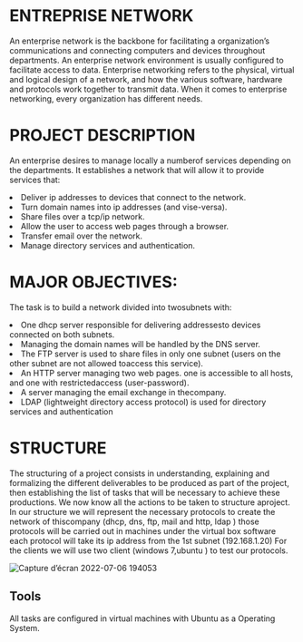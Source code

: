 
# ENTREPRISE NETWORK 


An enterprise network is the backbone for facilitating a organization’s
communications and connecting computers and devices throughout departments.
An enterprise network environment is usually configured to facilitate access
to data. 
Enterprise networking refers to the physical, virtual and logical design of a network, and how the 
various software, hardware and protocols work together to transmit data.
When it comes to enterprise networking, every organization has different
needs.

# PROJECT DESCRIPTION
An enterprise desires to manage locally a numberof services
depending on the departments. It establishes a network that will allow it to
provide services that:

<li>  Deliver ip addresses to devices that connect to the network. </li>
<li>  Turn domain names into ip addresses (and vise-versa). </li>
<li>  Share files over a tcp/ip network.  </li>
<li>  Allow the user to access web pages through a browser. </li>
<li>  Transfer email over the network. </li>
 <li> Manage directory services and authentication.  </li>

# MAJOR OBJECTIVES:
The task is to build a network divided into twosubnets with:

<li> One dhcp server responsible for delivering addressesto devices
connected on both subnets. </li>
<li> Managing the domain names will be handled by the DNS server. </li>
<li> The FTP server is used to share files in only one subnet (users on the
other subnet are not allowed toaccess this service). </li>
<li> An HTTP server managing two web pages. one is accessible to
all hosts, and one with restrictedaccess (user-password). </li>
<li> A server managing the email exchange in thecompany. </li>
<li> LDAP (lightweight directory access protocol) is used for directory
services and authentication </li>

# STRUCTURE
The structuring of a project consists in
understanding, explaining and formalizing the
different deliverables to be produced as part of the project, then
establishing the list of tasks that will be necessary to achieve these
productions. 
We now know all the actions to be taken to structure aproject. In our structure we
will represent the necessary protocols to create the network of thiscompany (dhcp, dns,
ftp, mail and http, ldap ) those protocols will be carried out in machines under the virtual box software 
each protocol will take its ip address from the 1st subnet
(192.168.1.20)
For the clients we will use two client (windows 7,ubuntu ) to test
our protocols.

![Capture d’écran 2022-07-06 194053](https://user-images.githubusercontent.com/86807424/177625613-4a6eb025-87c7-43c2-ab0c-e812e89c484a.png)


## Tools
All tasks are configured in virtual machines with Ubuntu as a Operating System. 
